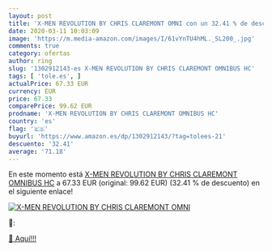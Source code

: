 ```yaml
---
layout: post
title: 'X-MEN REVOLUTION BY CHRIS CLAREMONT OMNI con un 32.41 % de descuento'
date: 2020-03-11 10:03:09
image: 'https://m.media-amazon.com/images/I/61vYnTU4hML._SL200_.jpg'
comments: true
category: ofertas
author: ring
slug: '1302912143-es X-MEN REVOLUTION BY CHRIS CLAREMONT OMNIBUS HC'
tags: [ 'tole.es', ]
actualPrice: 67.33 EUR
currency: EUR
price: 67.33
comparePrice: 99.62 EUR
prodname: 'X-MEN REVOLUTION BY CHRIS CLAREMONT OMNIBUS HC'
country: 'es'
flag: '🇪🇸'
buyurl: 'https://www.amazon.es/dp/1302912143/?tag=tolees-21'
descuento: '32.41'
average: '71.18'
---
```


En este momento está [X-MEN REVOLUTION BY CHRIS CLAREMONT OMNIBUS HC](https://www.amazon.es/dp/1302912143/?tag=tolees-21) a 67.33 EUR (original: 99.62 EUR) (32.41 %  de descuento) en el siguiente enlace!

[![X-MEN REVOLUTION BY CHRIS CLAREMONT OMNI](https://m.media-amazon.com/images/I/61vYnTU4hML._SL200_.jpg)](https://www.amazon.es/dp/1302912143/?tag=tolees-21)

🔎:


[🛒 Aquí!!!](https://www.amazon.es/dp/1302912143/?tag=tolees-21)

